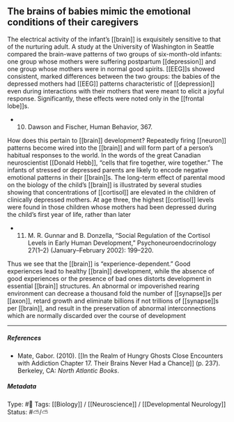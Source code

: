 ## The brains of babies mimic the emotional conditions of their caregivers  # 

The electrical activity of the infant’s [[brain]] is exquisitely sensitive to that of the nurturing adult. A study at the University of Washington in Seattle compared the brain-wave patterns of two groups of six-month-old infants: one group whose mothers were suffering postpartum [[depression]] and one group whose mothers were in normal good spirits. [[EEG]]s showed consistent, marked differences between the two groups: the babies of the depressed mothers had [[EEG]] patterns characteristic of [[depression]] even during interactions with their mothers that were meant to elicit a joyful response. Significantly, these effects were noted only in the [[frontal lobe]]s.

- 10. Dawson and Fischer, Human Behavior, 367.

How does this pertain to [[brain]] development? Repeatedly firing [[neuron]] patterns become wired into the [[brain]] and will form part of a person’s habitual responses to the world. In the words of the great Canadian neuroscientist [[Donald Hebb]], “cells that fire together, wire together.” The infants of stressed or depressed parents are likely to encode negative emotional patterns in their [[brain]]s. The long-term effect of parental mood on the biology of the child’s [[brain]] is illustrated by several studies showing that concentrations of [[cortisol]] are elevated in the children of clinically depressed mothers. At age three, the highest [[cortisol]] levels were found in those children whose mothers had been depressed during the child’s first year of life, rather than later

- 11. M. R. Gunnar and B. Donzella, “Social Regulation of the Cortisol Levels in Early Human Development,” Psychoneuroendocrinology 27(1–2) (January–February 2002): 199–220.

Thus we see that the [[brain]] is “experience-dependent.” Good experiences lead to healthy [[brain]] development, while the absence of good experiences or the presence of bad ones distorts development in essential [[brain]] structures. An abnormal or impoverished rearing environment can decrease a thousand fold the number of [[synapse]]s per [[axon]], retard growth and eliminate billions if not trillions of [[synapse]]s per [[brain]], and result in the preservation of abnormal interconnections which are normally discarded over the course of development

___

##### References

- Mate, Gabor. (2010). [[In the Realm of Hungry Ghosts Close Encounters with Addiction Chapter 17. Their Brains Never Had a Chance]] (p. 237). Berkeley, CA: _North Atlantic Books_.

##### Metadata

Type: #🔴 
Tags: [[Biology]] / [[Neuroscience]] / [[Developmental Neurology]] 
Status: #⛅️/⛅️